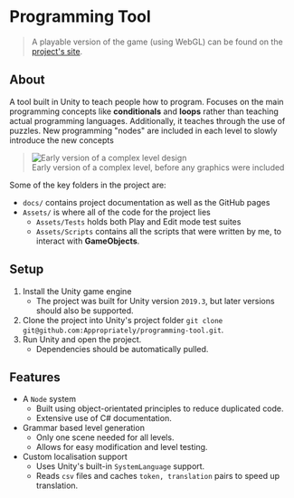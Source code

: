 # Programming Tool

> A playable version of the game (using WebGL) can be found on the [project's site](https://appropriately.github.io/programming-tool/).

## About

A tool built in Unity to teach people how to program. Focuses on the main programming concepts like __conditionals__ and __loops__ rather than teaching actual programming languages. Additionally, it teaches through the use of puzzles. New programming "nodes" are included in each level to slowly introduce the new concepts

> ![Early version of a complex level design](docs/images/complex_level.png)</br>
> Early version of a complex level, before any graphics were included

Some of the key folders in the project are:

- `docs/` contains project documentation as well as the GitHub pages
- `Assets/` is where all of the code for the project lies
  - `Assets/Tests` holds both Play and Edit mode test suites
  - `Assets/Scripts` contains all the scripts that were written by me, to interact with **GameObjects**.

## Setup

1. Install the Unity game engine
   - The project was built for Unity version `2019.3`, but later versions should also be supported.
2. Clone the project into Unity's project folder `git clone git@github.com:Appropriately/programming-tool.git`.
3. Run Unity and open the project.
   - Dependencies should be automatically pulled.

## Features

- A `Node` system
  - Built using object-orientated principles to reduce duplicated code.
  - Extensive use of C# documentation.
- Grammar based level generation
  - Only one scene needed for all levels.
  - Allows for easy modification and level testing.
- Custom localisation support
  - Uses Unity's built-in `SystemLanguage` support.
  - Reads `csv` files and caches `token, translation` pairs to speed up translation.
